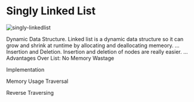 # Singly Linked List


![singly-linkedlist](https://user-images.githubusercontent.com/46066018/121561069-c27d4880-ca35-11eb-9fe6-55d0067520e1.png)



Dynamic Data Structure. Linked list is a dynamic data structure so it can grow and shrink at runtime by allocating and deallocating memeory. ...
Insertion and Deletion. Insertion and deletion of nodes are really easier. ...
Advantages Over List:
  No Memory Wastage

  Implementation

  Memory Usage
  Traversal

  Reverse Traversing
